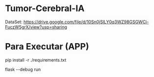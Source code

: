 # Tumor-Cerebral-IA

DataSet: https://drive.google.com/file/d/10Sn0jSlLY0q3WZ98GSGWCi-FuczW5grX/view?usp=sharing

# Para Executar (APP)
pip install -r ./requirements.txt 

flask --debug run
